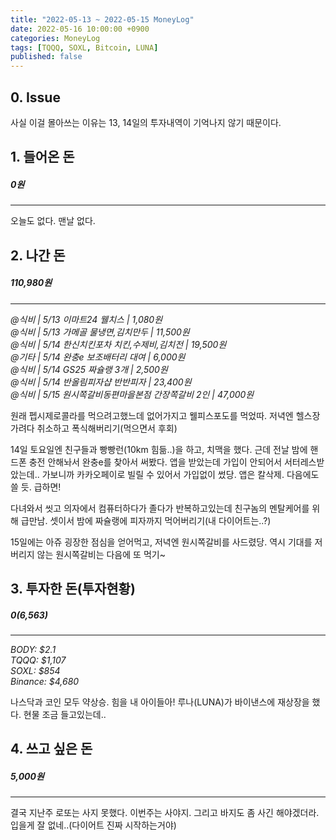 ```yaml
---
title: "2022-05-13 ~ 2022-05-15 MoneyLog"
date: 2022-05-16 10:00:00 +0900
categories: MoneyLog
tags: [TQQQ, SOXL, Bitcoin, LUNA]
published: false
---
```


## 0. Issue

사실 이걸 몰아쓰는 이유는 13, 14일의 투자내역이 기억나지 않기 때문이다.<br>

## 1. 들어온 돈
##### 0원
---
오늘도 없다. 맨날 없다.

## 2. 나간 돈
##### 110,980원
---
*@식비 | 5/13 이마트24 웰치스 | 1,080원*<br>
*@식비 | 5/13 가메골 물냉면,김치만두 | 11,500원*<br>
*@식비 | 5/14 한신치킨포차 치킨,수제비,김치전 | 19,500원*<br>
*@기타 | 5/14 완충e 보조배터리 대여 | 6,000원*<br>
*@식비 | 5/14 GS25 짜슐랭 3개 | 2,500원*<br>
*@식비 | 5/14 반올림피자샵 반반피자 | 23,400원*<br>
*@식비 | 5/15 원시쪽갈비동편마을본점 간장쪽갈비 2인 | 47,000원*<br>

원래 펩시제로콜라를 먹으려고했느데 없어가지고 웰피스포도를 먹었따.
저녁엔 헬스장가려다 취소하고 폭식해버리기(먹으면서 후회)<br>

14일 토요일엔 친구들과 빵빵런(10km 힘듦..)을 하고, 치맥을 했다.
근데 전날 밤에 핸드폰 충전 안해놔서 완충e를 찾아서 써봤다.
앱을 받았는데 가입이 안되어서 서터레스받았는데.. 가보니까 카카오페이로 빌릴 수 있어서 가입없이 썼당. 앱은 칼삭제. 다음에도 쓸 듯. 급하면!<br>

다녀와서 씻고 의자에서 컴퓨터하다가 졸다가 반복하고있는데 친구놈의 멘탈케어를 위해 급만남.
셋이서 밤에 짜슐랭에 피자까지 먹어버리기(내 다이어트는..?)<br>

15일에는 아쥬 굉장한 점심을 얻어먹고, 저녁엔 원시쪽갈비를 사드렸당. 역시 기대를 저버리지 않는 원시쪽갈비는 다음에 또 먹기~<br>

## 3. 투자한 돈(투자현황)
##### $0 ($6,563)
---
*BODY: $2.1*<br>
*TQQQ: $1,107*<br>
*SOXL: $854*<br>
*Binance: $4,680*<br>

나스닥과 코인 모두 약상승. 힘을 내 아이들아!
루나(LUNA)가 바이낸스에 재상장을 했다. 현물 조금 들고있는데..<br>

## 4. 쓰고 싶은 돈
##### 5,000원
---
결국 지난주 로또는 사지 못했다. 이번주는 사야지.
그리고 바지도 좀 사긴 해야겠더라. 입을게 잘 없네..(다이어트 진짜 시작하는거야)
<br>
